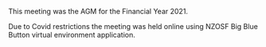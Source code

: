 This meeting was the AGM for the Financial Year 2021. 

Due to Covid restrictions the meeting was held online using NZOSF Big Blue Button virtual environment application.
